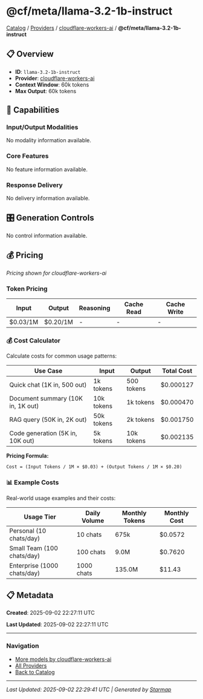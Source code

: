 # @cf/meta/llama-3.2-1b-instruct
  
[Catalog](../../../..) / [Providers](../../..) / [cloudflare-workers-ai](../..) / **@cf/meta/llama-3.2-1b-instruct**


## 📋 Overview
  
- **ID**: `llama-3.2-1b-instruct`
- **Provider**: [cloudflare-workers-ai](../)
- **Context Window**: 60k tokens
- **Max Output**: 60k tokens
  
## 🎯 Capabilities
  
### Input/Output Modalities
  
No modality information available.
  
### Core Features
  
No feature information available.
  
### Response Delivery
  
No delivery information available.
  
## 🎛️ Generation Controls
  
No control information available.
  
## 💰 Pricing
  
*Pricing shown for cloudflare-workers-ai*
  
  
### Token Pricing
  
| Input | Output | Reasoning | Cache Read | Cache Write |
|---------|---------|---------|---------|---------|
| $0.03/1M | $0.20/1M | - | - | - |

  
### 💰 Cost Calculator
  
Calculate costs for common usage patterns:
  
  
| Use Case | Input | Output | Total Cost |
|---------|---------|---------|---------|
| Quick chat (1K in, 500 out) | 1k tokens | 500 tokens | $0.000127 |
| Document summary (10K in, 1K out) | 10k tokens | 1k tokens | $0.000470 |
| RAG query (50K in, 2K out) | 50k tokens | 2k tokens | $0.001750 |
| Code generation (5K in, 10K out) | 5k tokens | 10k tokens | $0.002135 |

  
**Pricing Formula:**
  
```
Cost = (Input Tokens / 1M × $0.03) + (Output Tokens / 1M × $0.20)
```
  
### 📊 Example Costs
  
Real-world usage examples and their costs:
  
  
| Usage Tier | Daily Volume | Monthly Tokens | Monthly Cost |
|---------|---------|---------|---------|
| Personal (10 chats/day) | 10 chats | 675k | $0.0572 |
| Small Team (100 chats/day) | 100 chats | 9.0M | $0.7620 |
| Enterprise (1000 chats/day) | 1000 chats | 135.0M | $11.43 |

  
## 📋 Metadata
  
**Created**: 2025-09-02 22:27:11 UTC
  
**Last Updated**: 2025-09-02 22:27:11 UTC
  
  
---
  
  
### Navigation

- [More models by cloudflare-workers-ai](../)
- [All Providers](../../../../providers)
- [Back to Catalog](../../../..)


---
_Last Updated: 2025-09-02 22:29:41 UTC | Generated by [Starmap](https://github.com/agentstation/starmap)_
